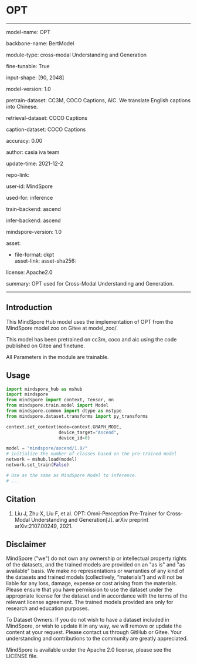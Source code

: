 # OPT

---

model-name: OPT

backbone-name: BertModel

module-type: cross-modal Understanding and Generation

fine-tunable: True

input-shape: [90, 2048]

model-version: 1.0

pretrain-dataset: CC3M, COCO Captions, AIC. We translate English captions into Chinese.

retrieval-dataset: COCO Captions

caption-dataset: COCO Captions

accuracy:  0.00

author: casia iva team

update-time: 2021-12-2

repo-link:  

user-id: MindSpore

used-for: inference

train-backend: ascend

infer-backend: ascend

mindspore-version: 1.0

asset:  

-
    file-format: ckpt  
    asset-link:
    asset-sha256:

license: Apache2.0

summary: OPT used for Cross-Modal Understanding and Generation.

---

## Introduction

This MindSpore Hub model uses the implementation of OPT from the MindSpore model zoo on Gitee at model_zoo/.

This model has been pretrained on cc3m, coco and aic using the code published on Gitee and finetune.

All Parameters in the module are trainable.

## Usage

```python
import mindspore_hub as mshub
import mindspore
from mindspore import context, Tensor, nn
from mindspore.train.model import Model
from mindspore.common import dtype as mstype
from mindspore.dataset.transforms import py_transforms

context.set_context(mode=context.GRAPH_MODE,
                    device_target="Ascend",
                    device_id=0)

model = "mindspore/ascend/1.0/"
# initialize the number of classes based on the pre-trained model
network = mshub.load(model)
network.set_train(False)

# Use as the same as MindSpore Model to inference.
# ...
```

## Citation

1. Liu J, Zhu X, Liu F, et al. OPT: Omni-Perception Pre-Trainer for Cross-Modal Understanding and Generation[J]. arXiv preprint arXiv:2107.00249, 2021.

## Disclaimer

MindSpore ("we") do not own any ownership or intellectual property rights of the datasets, and the trained models are provided on an "as is" and "as available" basis. We make no representations or warranties of any kind of the datasets and trained models (collectively, “materials”) and will not be liable for any loss, damage, expense or cost arising from the materials. Please ensure that you have permission to use the dataset under the appropriate license for the dataset and in accordance with the terms of the relevant license agreement. The trained models provided are only for research and education purposes.

To Dataset Owners: If you do not wish to have a dataset included in MindSpore, or wish to update it in any way, we will remove or update the content at your request. Please contact us through GitHub or Gitee. Your understanding and contributions to the community are greatly appreciated.

MindSpore is available under the Apache 2.0 license, please see the LICENSE file.